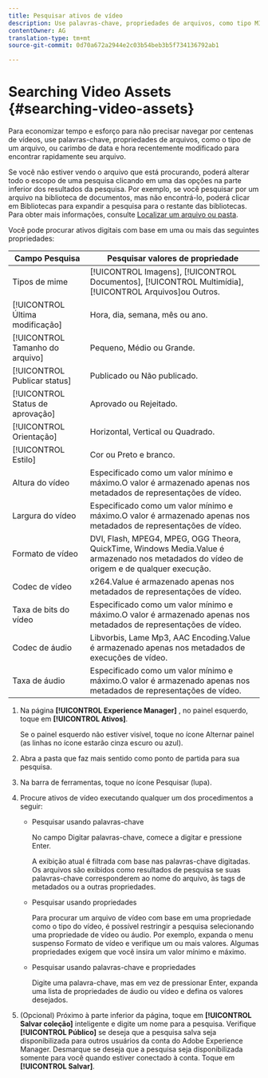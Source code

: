 ```yaml
---
title: Pesquisar ativos de vídeo
description: Use palavras-chave, propriedades de arquivos, como tipo MIME, tamanho ou carimbo de data e hora recentemente modificado para localizar rapidamente seu arquivo nos ativos AEM.
contentOwner: AG
translation-type: tm+mt
source-git-commit: 0d70a672a2944e2c03b54beb3b5f734136792ab1

---
```



# Searching Video Assets {#searching-video-assets}

Para economizar tempo e esforço para não precisar navegar por centenas de vídeos, use palavras-chave, propriedades de arquivos, como o tipo de um arquivo, ou carimbo de data e hora recentemente modificado para encontrar rapidamente seu arquivo.

Se você não estiver vendo o arquivo que está procurando, poderá alterar todo o escopo de uma pesquisa clicando em uma das opções na parte inferior dos resultados da pesquisa. Por exemplo, se você pesquisar por um arquivo na biblioteca de documentos, mas não encontrá-lo, poderá clicar em Bibliotecas para expandir a pesquisa para o restante das bibliotecas. Para obter mais informações, consulte [Localizar um arquivo ou pasta](https://windows.microsoft.com/en-us/windows7/find-a-file-or-folder).

Você pode procurar ativos digitais com base em uma ou mais das seguintes propriedades:

| Campo Pesquisa | Pesquisar valores de propriedade |
|---|---|
| Tipos de mime | [!UICONTROL Imagens], [!UICONTROL Documentos], [!UICONTROL Multimídia], [!UICONTROL Arquivos]ou Outros. |
| [!UICONTROL Última modificação] | Hora, dia, semana, mês ou ano. |
| [!UICONTROL Tamanho do arquivo] | Pequeno, Médio ou Grande. |
| [!UICONTROL Publicar status] | Publicado ou Não publicado. |
| [!UICONTROL Status de aprovação] | Aprovado ou Rejeitado. |
| [!UICONTROL Orientação] | Horizontal, Vertical ou Quadrado. |
| [!UICONTROL Estilo] | Cor ou Preto e branco. |
| Altura do vídeo | Especificado como um valor mínimo e máximo.O valor é armazenado apenas nos metadados de representações de vídeo. |
| Largura do vídeo | Especificado como um valor mínimo e máximo.O valor é armazenado apenas nos metadados de representações de vídeo. |
| Formato de vídeo | DVI, Flash, MPEG4, MPEG, OGG Theora, QuickTime, Windows Media.Value é armazenado nos metadados do vídeo de origem e de qualquer execução. |
| Codec de vídeo | x264.Value é armazenado apenas nos metadados de representações de vídeo. |
| Taxa de bits do vídeo | Especificado como um valor mínimo e máximo.O valor é armazenado apenas nos metadados de representações de vídeo. |
| Codec de áudio | Libvorbis, Lame Mp3, AAC Encoding.Value é armazenado apenas nos metadados de execuções de vídeo. |
| Taxa de áudio | Especificado como um valor mínimo e máximo.O valor é armazenado apenas nos metadados de representações de vídeo. |

1. Na página **[!UICONTROL Experience Manager]** , no painel esquerdo, toque em **[!UICONTROL Ativos]**.

   Se o painel esquerdo não estiver visível, toque no ícone Alternar painel (as linhas no ícone estarão cinza escuro ou azul).

1. Abra a pasta que faz mais sentido como ponto de partida para sua pesquisa.
1. Na barra de ferramentas, toque no ícone Pesquisar (lupa).
1. Procure ativos de vídeo executando qualquer um dos procedimentos a seguir:

   * Pesquisar usando palavras-chave

      No campo Digitar palavras-chave, comece a digitar e pressione Enter.

      A exibição atual é filtrada com base nas palavras-chave digitadas. Os arquivos são exibidos como resultados de pesquisa se suas palavras-chave corresponderem ao nome do arquivo, às tags de metadados ou a outras propriedades.

   * Pesquisar usando propriedades

      Para procurar um arquivo de vídeo com base em uma propriedade como o tipo do vídeo, é possível restringir a pesquisa selecionando uma propriedade de vídeo ou áudio. Por exemplo, expanda o menu suspenso Formato de vídeo e verifique um ou mais valores. Algumas propriedades exigem que você insira um valor mínimo e máximo.

   * Pesquisar usando palavras-chave e propriedades

      Digite uma palavra-chave, mas em vez de pressionar Enter, expanda uma lista de propriedades de áudio ou vídeo e defina os valores desejados.

1. (Opcional) Próximo à parte inferior da página, toque em **[!UICONTROL Salvar coleção]** inteligente e digite um nome para a pesquisa. Verifique **[!UICONTROL Público]** se deseja que a pesquisa salva seja disponibilizada para outros usuários da conta do Adobe Experience Manager. Desmarque se deseja que a pesquisa seja disponibilizada somente para você quando estiver conectado à conta. Toque em **[!UICONTROL Salvar]**.
